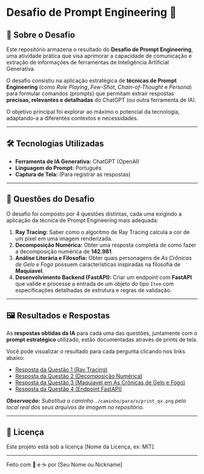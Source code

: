 # Desafio de Prompt Engineering 🤖

## 🎯 Sobre o Desafio

Este repositório armazena o resultado do **Desafio de Prompt Engineering**, uma atividade prática que visa aprimorar a capacidade de comunicação e extração de informações de ferramentas de Inteligência Artificial Generativa.

O desafio consistiu na aplicação estratégica de **técnicas de Prompt Engineering** (como _Role Playing_, _Few-Shot_, _Chain-of-Thought_ e _Persona_) para formular comandos (prompts) que permitam extrair respostas **precisas, relevantes e detalhadas** do ChatGPT (ou outra ferramenta de IA).

O objetivo principal foi explorar ao máximo o potencial da tecnologia, adaptando-a a diferentes contextos e necessidades.

---

## 🛠 Tecnologias Utilizadas

* **Ferramenta de IA Generativa:** ChatGPT (OpenAI)
* **Linguagem do Prompt:** Português
* **Captura de Tela:** (Para registrar as respostas)

---

## 📜 Questões do Desafio

O desafio foi composto por 4 questões distintas, cada uma exigindo a aplicação da técnica de Prompt Engineering mais adequada:

1.  **Ray Tracing:** Saber como o algoritmo de Ray Tracing calcula a cor de um pixel em uma imagem renderizada.
2.  **Decomposição Numérica:** Obter uma resposta completa de como fazer a decomposição numérica de **142.981**.
3.  **Análise Literária e Filosofia:** Obter quais personagens de *As Crônicas de Gelo e Fogo* possuem características inspiradas na filosofia de **Maquiavel**.
4.  **Desenvolvimento Backend (FastAPI):** Criar um endpoint com **FastAPI** que valide e processe a entrada de um objeto do tipo `Item` com especificações detalhadas de estrutura e regras de validação.

---

## 🖼 Resultados e Respostas

As **respostas obtidas da IA** para cada uma das questões, juntamente com o **prompt estratégico** utilizado, estão documentadas através de prints de tela.

Você pode visualizar o resultado para cada pergunta clicando nos links abaixo:

* [Resposta da Questão 1 (Ray Tracing)](./caminho/para/o/print_q1.png)
* [Resposta da Questão 2 (Decomposição Numérica)](./caminho/para/o/print_q2.png)
* [Resposta da Questão 3 (Maquiavel em As Crônicas de Gelo e Fogo)](./caminho/para/o/print_q3.png)
* [Resposta da Questão 4 (Endpoint FastAPI)](./caminho/para/o/print_q4.png)

***Observação:*** *Substitua o caminho* `./caminho/para/o/print_qx.png` *pelo local real dos seus arquivos de imagem no repositório.*

---

## 📝 Licença

Este projeto está sob a licença [Nome da Licença, ex: MIT].

---

Feito com 💙 e ☕ por [Seu Nome ou Nickname]
